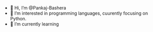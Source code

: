 - 👋 Hi, I’m @Pankaj-Bashera
- 👀 I’m interested in programming languages, cuurently focusing on Python.
- 🌱 I’m currently learning 

<!---
Pankaj-Bashera/Pankaj-Bashera is a ✨ special ✨ repository because its `README.md` (this file) appears on your GitHub profile.
You can click the Preview link to take a look at your changes.
--->
